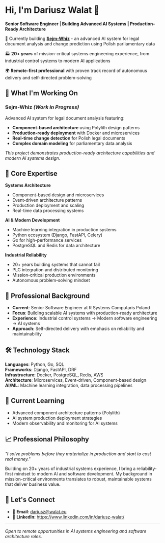 # Hi, I'm Dariusz Walat 👋

**Senior Software Engineer | Building Advanced AI Systems | Production-Ready Architecture**

🔬 Currently building **[Sejm-Whiz](https://github.com/stakent/sejm-whiz)** - an advanced AI system for legal document analysis and change prediction using Polish parliamentary data

🏭 **20+ years** of mission-critical systems engineering experience, from industrial control systems to modern AI applications

🌍 **Remote-first professional** with proven track record of autonomous delivery and self-directed problem-solving

## 🚀 What I'm Working On

### **Sejm-Whiz** *(Work in Progress)*
Advanced AI system for legal document analysis featuring:
- **Component-based architecture** using Polylith design patterns
- **Production-ready deployment** with Docker and microservices
- **Real-time change detection** for Polish legal documents
- **Complex domain modeling** for parliamentary data analysis

*This project demonstrates production-ready architecture capabilities and modern AI systems design.*

## 🎯 Core Expertise

**Systems Architecture**
- Component-based design and microservices
- Event-driven architecture patterns
- Production deployment and scaling
- Real-time data processing systems

**AI & Modern Development**
- Machine learning integration in production systems
- Python ecosystem (Django, FastAPI, Celery)
- Go for high-performance services
- PostgreSQL and Redis for data architecture

**Industrial Reliability**
- 20+ years building systems that cannot fail
- PLC integration and distributed monitoring
- Mission-critical production environments
- Autonomous problem-solving mindset

## 💼 Professional Background

- **Current**: Senior Software Engineer at R Systems Computaris Poland
- **Focus**: Building scalable AI systems with production-ready architecture
- **Experience**: Industrial control systems → Modern software engineering → AI systems
- **Approach**: Self-directed delivery with emphasis on reliability and maintainability

## 🛠️ Technology Stack

**Languages**: Python, Go, SQL  
**Frameworks**: Django, FastAPI, DRF  
**Infrastructure**: Docker, PostgreSQL, Redis, AWS  
**Architecture**: Microservices, Event-driven, Component-based design  
**AI/ML**: Machine learning integration, data processing pipelines  

## 🌱 Current Learning

- Advanced component architecture patterns (Polylith)
- AI system production deployment strategies
- Modern observability and monitoring for AI systems

## 📈 Professional Philosophy

*"I solve problems before they materialize in production and start to cost real money."*

Building on 20+ years of industrial systems experience, I bring a reliability-first mindset to modern AI and software development. My background in mission-critical environments translates to robust, maintainable systems that deliver business value.

## 🤝 Let's Connect

- 📧 **Email**: dariusz@walat.eu
- 💼 **LinkedIn**: https://www.linkedin.com/in/dariusz-walat/

---

*Open to remote opportunities in AI systems engineering and software architecture roles.*

